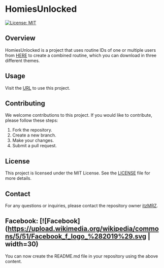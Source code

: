 # HomiesUnlocked

[![License: MIT](https://img.shields.io/badge/License-MIT-yellow.svg)](https://opensource.org/licenses/MIT)

## Overview
HomiesUnlocked is a project that uses routine IDs of one or multiple users from [HERE](https://routine-id.itzmrz.xyz) to create a combined routine, which you can download in three different themes.

## Usage
Visit the [URL](https://homies-unlocked.itzmrz.xyz) to use this project.

## Contributing
We welcome contributions to this project. If you would like to contribute, please follow these steps:

1. Fork the repository.
2. Create a new branch.
3. Make your changes.
4. Submit a pull request.

## License
This project is licensed under the MIT License. See the [LICENSE](LICENSE) file for more details.

## Contact
For any questions or inquiries, please contact the repository owner [itzMRZ](https://github.com/itzMRZ).

Facebook: [![Facebook](https://upload.wikimedia.org/wikipedia/commons/5/51/Facebook_f_logo_%282019%29.svg | width=30)
---

You can now create the README.md file in your repository using the above content.
